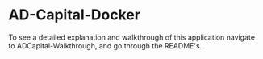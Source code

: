 # AD-Capital-Docker

To see a detailed explanation and walkthrough of this application navigate to
ADCapital-Walkthrough, and go through the README's.
